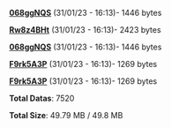 [**068ggNQS**](/data/068ggNQS.txt) (31/01/23 - 16:13)- 1446 bytes

[**Rw8z4BHt**](/data/Rw8z4BHt.txt) (31/01/23 - 16:13)- 2423 bytes

[**068ggNQS**](/data/068ggNQS.txt) (31/01/23 - 16:13)- 1446 bytes

[**F9rk5A3P**](/data/F9rk5A3P.txt) (31/01/23 - 16:13)- 1269 bytes

[**F9rk5A3P**](/data/F9rk5A3P.txt) (31/01/23 - 16:13)- 1269 bytes

**Total Datas**: 7520

**Total Size**: 49.79 MB / 49.8 MB